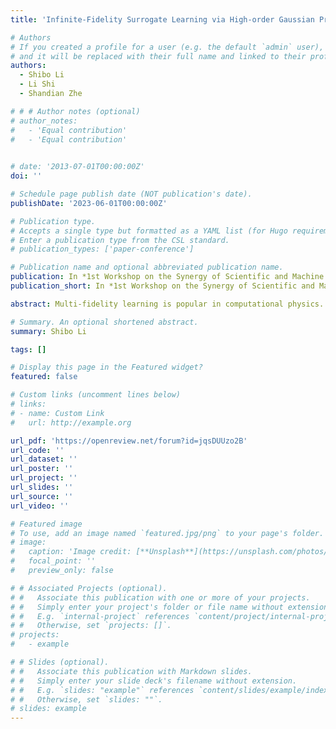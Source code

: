```yaml
---
title: 'Infinite-Fidelity Surrogate Learning via High-order Gaussian Processes'

# Authors
# If you created a profile for a user (e.g. the default `admin` user), write the username (folder name) here
# and it will be replaced with their full name and linked to their profile.
authors:
  - Shibo Li
  - Li Shi
  - Shandian Zhe

# # # Author notes (optional)
# author_notes:
#   - 'Equal contribution'
#   - 'Equal contribution'
  

# date: '2013-07-01T00:00:00Z'
doi: ''

# Schedule page publish date (NOT publication's date).
publishDate: '2023-06-01T00:00:00Z'

# Publication type.
# Accepts a single type but formatted as a YAML list (for Hugo requirements).
# Enter a publication type from the CSL standard.
# publication_types: ['paper-conference']

# Publication name and optional abbreviated publication name.
publication: In *1st Workshop on the Synergy of Scientific and Machine Learning Modeling @ <span style="color:blue">ICML 2023</span>*
publication_short: In *1st Workshop on the Synergy of Scientific and Machine Learning Modeling @ <span style="color:blue">ICML 2023</span>*

abstract: Multi-fidelity learning is popular in computational physics. While the fidelity is often up to the choice of mesh spacing and hence is continuous in nature, most methods only model finite, discrete fidelities. The recent work (Li et al., 2022) proposes the first continuous-fidelity surrogate model, named infinite-fidelity coregionalization (IFC), which uses a neural Ordinary Differential Equation (ODE) to capture the rich information within the infinite, continuous fidelity space. While showing state-of-the-art predictive performance, IFC is computationally expensive in training and is difficult for uncertainty quantification. To overcome these limitations, we propose Infinite-Fidelity High-Order Gaussian Process (IF-HOGP), based on the recent GP high-dimensional output regression model HOGP. By tensorizing the output and using a product kernel at each mode, HOGP can highly efficiently estimate the mapping from the PDE parameters to the high-dimensional solution output, without the need for any low-rank approximation. We made a simple extension by injecting the continuous fidelity variable into the input, and applying a neural network transformation before feeding the input into the kernel. On three benchmark PDEs, IF-HOGP achieves prediction accuracy better than or close to IFC, yet gains 380x speed-up and 87.5% memory reduction. Meanwhile, uncertainty calibration for IF-HOGP is straightforward.

# Summary. An optional shortened abstract.
summary: Shibo Li

tags: []

# Display this page in the Featured widget?
featured: false

# Custom links (uncomment lines below)
# links:
# - name: Custom Link
#   url: http://example.org

url_pdf: 'https://openreview.net/forum?id=jqsDUUzo2B'
url_code: ''
url_dataset: ''
url_poster: ''
url_project: ''
url_slides: ''
url_source: ''
url_video: ''

# Featured image
# To use, add an image named `featured.jpg/png` to your page's folder.
# image:
#   caption: 'Image credit: [**Unsplash**](https://unsplash.com/photos/pLCdAaMFLTE)'
#   focal_point: ''
#   preview_only: false

# # Associated Projects (optional).
# #   Associate this publication with one or more of your projects.
# #   Simply enter your project's folder or file name without extension.
# #   E.g. `internal-project` references `content/project/internal-project/index.md`.
# #   Otherwise, set `projects: []`.
# projects:
#   - example

# # Slides (optional).
# #   Associate this publication with Markdown slides.
# #   Simply enter your slide deck's filename without extension.
# #   E.g. `slides: "example"` references `content/slides/example/index.md`.
# #   Otherwise, set `slides: ""`.
# slides: example
---
```


<!-- {{% callout note %}}
Click the _Cite_ button above to demo the feature to enable visitors to import publication metadata into their reference management software.
{{% /callout %}}

{{% callout note %}}
Create your slides in Markdown - click the _Slides_ button to check out the example.
{{% /callout %}}

Add the publication's **full text** or **supplementary notes** here. You can use rich formatting such as including [code, math, and images](https://wowchemy.com/docs/content/writing-markdown-latex/). -->
